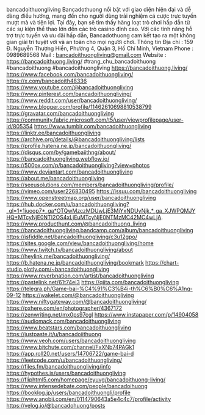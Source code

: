 bancadoithuongliving
Bancadothuong nổi bật với giao diện hiện đại và dễ dàng điều hướng, mang đến cho người dùng trải nghiệm cá cược trực tuyến mượt mà và tiện lợi. Tại đây, bạn sẽ tìm thấy hàng loạt trò chơi hấp dẫn từ các sự kiện thể thao lớn đến các trò casino đỉnh cao. Với các tính năng hỗ trợ trực tuyến và ưu đãi hấp dẫn, Bancadothuong cam kết tạo ra một không gian giải trí tuyệt vời và an toàn cho mọi người chơi.
Thông tin 
Địa chỉ : 159 Đ. Nguyễn Thượng Hiền, Phường 4, Quận 3, Hồ Chí Minh, Vietnam
Phone : 0989689568
Mail : bancadoithuongliving@gmail.com
Website : https://bancadoithuong.living/
#trang_chu_bancadoithuong #bancadoithuong #bancadoithuongliving
https://bancadoithuong.living/
https://www.facebook.com/bancadoithuongliving/
https://x.com/bancadoith48336
https://www.youtube.com/@bancadoithuongliving
https://www.pinterest.com/bancadoithuongliving/
https://www.reddit.com/user/bancadoithuongliving/
https://www.blogger.com/profile/11462610698810538799
https://gravatar.com/bancadoithuongliving
https://community.fabric.microsoft.com/t5/user/viewprofilepage/user-id/805354
https://www.tumblr.com/bancadoithuongliving
https://linktr.ee/bancadoithuongliving
https://archive.org/details/@bancadoithuongliving/lists
https://profile.hatena.ne.jp/bancadoithuongliving/
https://disqus.com/by/gamebaiithng/about/
https://bancadoithuongliving.webflow.io/
https://500px.com/p/bancadoithuongliving?view=photos
https://www.deviantart.com/bancadoithuongliving
https://about.me/bancadoithuongliving
https://seeusolutions.com/members/bancadoithuongliving/profile/
https://vimeo.com/user226830495
https://issuu.com/bancadoithuongliving
https://www.openstreetmap.org/user/bancadoithuongliving
https://hub.docker.com/u/bancadoithuongliving?_gl=1*1iuoop7*_ga*OTQwMzczMDUwLjE3MjYxNDUyNjk.*_ga_XJWPQMJYHQ*MTcyNjE0NTI2OS4xLjEuMTcyNjE0NTMzMC42MC4wLjA.
https://www.producthunt.com/@bancadoithuong_living
https://bancadoithuongliving.bandcamp.com/album/bancadoithuongliving
https://jsfiddle.net/bancadoithuongliving/c3u12gpo/
https://sites.google.com/view/bancadoithuongliving/home
https://www.twitch.tv/bancadoithuongliving/about
https://heylink.me/bancadoithuongliving/
https://b.hatena.ne.jp/bancadoithuongliving/bookmark
https://chart-studio.plotly.com/~bancadoithuongliving
https://www.reverbnation.com/artist/bancadoithuongliving
https://pastelink.net/61t74ei3
https://qiita.com/bancadoithuongliving
https://telegra.ph/Game-bai-%C4%91%C3%B4i-th%C6%B0%C6%A1ng-09-12
https://wakelet.com/@bancadoithuongliving
https://www.niftygateway.com/@bancadoithuongliving/
https://pxhere.com/en/photographer/4367172
https://zenwriting.net/mx0ps97cgl
https://www.instapaper.com/p/14904058
https://audiomack.com/bancadoithuongliving
https://www.beatstars.com/bancadoithuongliving
https://justpaste.it/u/bancadoiithuong
https://www.veoh.com/users/bancadoithuongliving
https://www.bitchute.com/channel/FxXNb74PAGk1
https://app.roll20.net/users/14706722/game-bai-d
https://leetcode.com/u/bancadoithuongliving/
https://files.fm/bancadoithuongliving/info
https://hypothes.is/users/bancadoithuongliving
https://fliphtml5.com/homepage/eyuvg/bancadoithuong-living/
https://www.intensedebate.com/people/bancadoihuong
https://booklog.jp/users/bancadoithuongli/profile
https://www.anobii.com/en/0114790643a5e4c4c7/profile/activity
https://velog.io/@bancadohuong/posts
